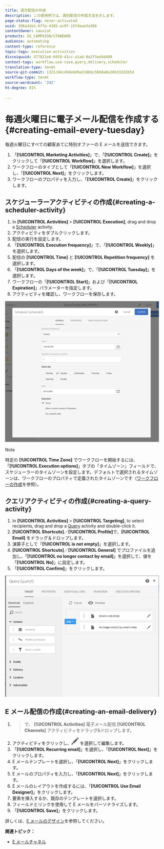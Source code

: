 ```yaml
---
title: 週次配信の作成
description: この使用例では、週別配信の作成方法を示します。
page-status-flag: never-activated
uuid: 396a3de1-6ffa-4385-ac9f-15fdeae5a366
contentOwner: sauviat
products: SG_CAMPAIGN/STANDARD
audience: automating
content-type: reference
topic-tags: execution-activities
discoiquuid: 377821e6-69f8-41cc-a1ad-8a2f5ed4d409
context-tags: workflow,use-case,query,delivery,scheduler
translation-type: tm+mt
source-git-commit: 1321c84c49de6d9a318bbc5bb8a0e28b332d2b5d
workflow-type: tm+mt
source-wordcount: '242'
ht-degree: 81%

---
```



# 毎週火曜日に電子メール配信を作成する{#creating-email-every-tuesday}

毎週火曜日にすべての顧客あてに特別オファーの E メールを送信できます。

1. 「**[!UICONTROL Marketing Activities]**」で、「**[!UICONTROL Create]**」をクリックして「**[!UICONTROL Workflow]**」を選択します。
1. ワークフローのタイプとして「**[!UICONTROL New Workflow]**」を選択し、「**[!UICONTROL Next]**」をクリックします。
1. ワークフローのプロパティを入力し、「**[!UICONTROL Create]**」をクリックします。

## スケジューラーアクティビティの作成{#creating-a-scheduler-activity}

1. In **[!UICONTROL Activities]** > **[!UICONTROL Execution]**, drag and drop a [Scheduler](../../automating/using/scheduler.md) activity.
1. アクティビティをダブルクリックします。
1. 配信の実行を設定します。
1. 「**[!UICONTROL Execution frequency]**」で、「**[!UICONTROL Weekly]**」を選択します。
1. 配信の **[!UICONTROL Time]** と **[!UICONTROL Repetition frequency]** を選択します。
1. 「**[!UICONTROL Days of the week]**」で、「**[!UICONTROL Tuesday]**」を選択します。
1. ワークフローの「**[!UICONTROL Start]**」および「**[!UICONTROL Expiration]**」パラメーターを指定します。
1. アクティビティを確認し、ワークフローを保存します。

![](assets/scheduler_properties.png)

>[!NOTE]
>
>特定の **[!UICONTROL Time Zone]** でワークフローを開始するには、「**[!UICONTROL Execution options]**」タブの「タイムゾーン」フィールドで、スケジューラーのタイムゾーンを設定します。デフォルトで選択されるタイムゾーンは、ワークフローのプロパティで定義されたタイムゾーンです（[ワークフローの作成](../../automating/using/building-a-workflow.md)を参照）。

## クエリアクティビティの作成{#creating-a-query-activity}

1. In **[!UICONTROL Activities]** > **[!UICONTROL Targeting]**, to select recipients, drag and drop a [Query](../../automating/using/query.md) activity and double-click it.
1. **[!UICONTROL Shortcuts]**／**[!UICONTROL Profile]**&#x200B;で、**[!UICONTROL Email]** をドラッグ＆ドロップします。
1. 演算子として「**[!UICONTROL is not empty]**」を選択します。
1. **[!UICONTROL Shortcuts]**／**[!UICONTROL General]** でプロファイルを追加し、「**[!UICONTROL no longer contact by email]**」を選択して、値を「**[!UICONTROL No]**」に設定します。
1. 「**[!UICONTROL Confirm]**」をクリックします。

![](assets/wf-complement-query.png)

## E メール配信の作成{#creating-an-email-delivery}

1. >で、 **[!UICONTROL Activities]** 電子メール配信 **[!UICONTROL Channels]**[](../../automating/using/email-delivery.md) アクティビティをドラッグ&amp;ドロップします。
1. アクティビティをクリックし、![](assets/edit_darkgrey-24px.png) を選択して編集します。
1. 「**[!UICONTROL Recurring email]**」を選択し、「**[!UICONTROL Next]**」をクリックします。
1. E メールテンプレートを選択し、「**[!UICONTROL Next]**」をクリックします。
1. E メールのプロパティを入力し、「**[!UICONTROL Next]**」をクリックします。
1. E メールのレイアウトを作成するには、「**[!UICONTROL Use Email Designer]**」をクリックします。
1. 要素を挿入するか、既存のテンプレートを選択します。
1. フィールドとリンクを使用して E メールをパーソナライズします。
1. 「**[!UICONTROL Save]**」をクリックします。

詳しくは、[E メールのデザイン](../../designing/using/designing-from-scratch.md#designing-an-email-content-from-scratch)を参照してください。

**関連トピック：**

* [E メールチャネル](../../channels/using/creating-an-email.md)
